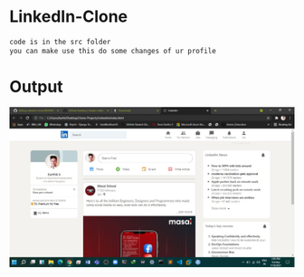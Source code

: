 # LinkedIn-Clone
    
    code is in the src folder 
    you can make use this do some changes of ur profile 
    
# Output

![alt text](https://github.com/karthik2522/LinkedIn-Clone/blob/main/Output/output.JPG)
